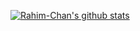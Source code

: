 [![Rahim-Chan's github stats](https://github-readme-stats.vercel.app/api?username=Rahim-Chan&bg_color=3b2e7e&show_icons=true&text_color=e9f1f6&icon_color=e9f1f6&title_color=e9f1f6)](https://github.com/Rahim-Chan/github-readme-stats)

